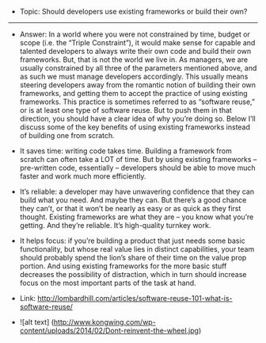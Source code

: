 + Topic: Should developers use existing frameworks or build their own?
--------------------------------------------------------------------------
+ Answer: In a world where you were not constrained by time, budget or scope (i.e. the “Triple Constraint”), it would make sense for capable and talented developers to always write their own code and build their own frameworks. But, that is not the world we live in. As managers, we are usually constrained by all three of the parameters mentioned above, and as such we must manage developers accordingly. This usually means steering developers away from the romantic notion of building their own frameworks, and getting them to accept the practice of using existing frameworks. This practice is sometimes referred to as “software reuse,” or is at least one type of software reuse. But to push them in that direction, you should have a clear idea of why you’re doing so. Below I’ll discuss some of the key benefits of using existing frameworks instead of building one from scratch.

+ It saves time: writing code takes time. Building a framework from scratch can often take a LOT of time. But by using existing frameworks – pre-written code, essentially – developers should be able to move much faster and work much more efficiently.

+ It’s reliable: a developer may have unwavering confidence that they can build what you need. And maybe they can. But there’s a good chance they can’t, or that it won’t be nearly as easy or as quick as they first thought. Existing frameworks are what they are – you know what you’re getting. And they’re reliable. It’s high-quality turnkey work.

+ It helps focus: if you’re building a product that just needs some basic functionality, but whose real value lies in distinct capabilities, your team should probably spend the lion’s share of their time on the value prop portion. And using existing frameworks for the more basic stuff decreases the possibility of distraction, which in turn should increase focus on the most important parts of the task at hand.

+ Link: http://lombardhill.com/articles/software-reuse-101-what-is-software-reuse/

+ ![alt text] (http://www.kongwing.com/wp-content/uploads/2014/02/Dont-reinvent-the-wheel.jpg)
